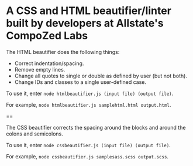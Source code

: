 # A CSS and HTML beautifier/linter built by developers at Allstate's CompoZed Labs

The HTML beautifier does the following things:
- Correct indentation/spacing.
- Remove empty lines.
- Change all quotes to single or double as defined by user (but not both).
- Change IDs and classes to a single user-defined case.

To use it, enter `node htmlbeautifier.js (input file) (output file)`.

For example, `node htmlbeautifier.js samplehtml.html output.html`.

==

The CSS beautifier corrects the spacing around the blocks and around the colons and semicolons.

To use it, enter `node cssbeautifier.js (input file) (output file)`.

For example, `node cssbeautifier.js samplesass.scss output.scss`.
